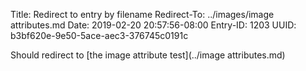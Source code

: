 Title: Redirect to entry by filename
Redirect-To: ../images/image attributes.md
Date: 2019-02-20 20:57:56-08:00
Entry-ID: 1203
UUID: b3bf620e-9e50-5ace-aec3-376745c0191c

Should redirect to [the image attribute test](../image attributes.md)